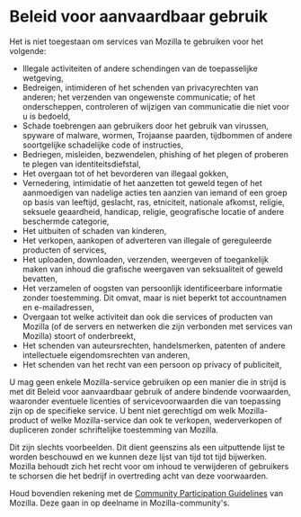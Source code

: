# Beleid voor aanvaardbaar gebruik

Het is niet toegestaan om services van Mozilla te gebruiken voor het volgende:

* Illegale activiteiten of andere schendingen van de toepasselijke wetgeving,
* Bedreigen, intimideren of het schenden van privacyrechten van anderen; het verzenden van ongewenste communicatie; of het onderscheppen, controleren of wijzigen van communicatie die niet voor u is bedoeld,
* Schade toebrengen aan gebruikers door het gebruik van virussen, spyware of malware, wormen, Trojaanse paarden, tijdbommen of andere soortgelijke schadelijke code of instructies,
* Bedriegen, misleiden, bezwendelen, phishing of het plegen of proberen te plegen van identiteitsdiefstal,
* Het overgaan tot of het bevorderen van illegaal gokken,
* Vernedering, intimidatie of het aanzetten tot geweld tegen of het aanmoedigen van nadelige acties ten aanzien van iemand of een groep op basis van leeftijd, geslacht, ras, etniciteit, nationale afkomst, religie, seksuele geaardheid, handicap, religie, geografische locatie of andere beschermde categorie,
* Het uitbuiten of schaden van kinderen,
* Het verkopen, aankopen of adverteren van illegale of gereguleerde producten of services,
* Het uploaden, downloaden, verzenden, weergeven of toegankelijk maken van inhoud die grafische weergaven van seksualiteit of geweld bevatten,
* Het verzamelen of oogsten van persoonlijk identificeerbare informatie zonder toestemming. Dit omvat, maar is niet beperkt tot accountnamen en e-mailadressen,
* Overgaan tot welke activiteit dan ook die services of producten van Mozilla (of de servers en netwerken die zijn verbonden met services van Mozilla) stoort of onderbreekt,
* Het schenden van auteursrechten, handelsmerken, patenten of andere intellectuele eigendomsrechten van anderen,
* Het schenden van het recht van een persoon op privacy of publiciteit,

U mag geen enkele Mozilla-service gebruiken op een manier die in strijd is met dit Beleid voor aanvaardbaar gebruik of andere bindende voorwaarden, waaronder eventuele licenties of servicevoorwaarden die van toepassing zijn op de specifieke service. U bent niet gerechtigd om welk Mozilla-product of welke Mozilla-service dan ook te verkopen, wederverkopen of dupliceren zonder schriftelijke toestemming van Mozilla.

Dit zijn slechts voorbeelden. Dit dient geenszins als een uitputtende lijst te worden beschouwd en we kunnen deze lijst van tijd tot tijd bijwerken. Mozilla behoudt zich het recht voor om inhoud te verwijderen of gebruikers te schorsen die het bedrijf in overtreding acht van deze voorwaarden.

Houd bovendien rekening met de [Community Participation Guidelines](https://www.mozilla.org/about/governance/policies/participation/) van Mozilla. Deze gaan in op deelname in Mozilla-community's.
